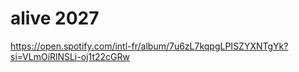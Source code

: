 # alive 2027
https://open.spotify.com/intl-fr/album/7u6zL7kqpgLPISZYXNTgYk?si=VLmOiRlNSLi-oj1t22cGRw